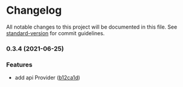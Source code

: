 # Changelog

All notable changes to this project will be documented in this file. See [standard-version](https://github.com/conventional-changelog/standard-version) for commit guidelines.

### 0.3.4 (2021-06-25)


### Features

* add api Provider ([b12ca1d](https://github.com/qinjialei24/redux-brief/commit/b12ca1d409c0ca2b277e8a019a29ad52844e5ea0))
